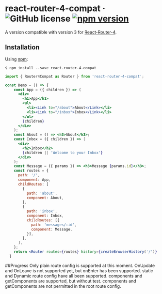 # react-router-4-compat &middot; ![GitHub license](https://img.shields.io/badge/license-MIT-blue.svg) [![npm version](https://img.shields.io/npm/v/react-router-4-compat.svg?style=flat)](https://www.npmjs.com/package/react-router-4-compat)

A version compatible with version 3 for [React-Router-4](https://reacttraining.com/react-router/).

## Installation

Using [npm](https://www.npmjs.com/):

    $ npm install --save react-router-4-compat
    
```jsx harmony
import { Router4Compat as Router } from 'react-router-4-compat';

const Demo = () => {
    const App = ({ children }) => (
      <div>
        <h1>App</h1>
        <ul>
          <li><Link to="/about">About</Link></li>
          <li><Link to="/inbox">Inbox</Link></li>
        </ul>
        {children}
      </div>
    );
    const About = () => <h3>About</h3>;
    const Inbox = ({ children }) => (
      <div>
        <h2>Inbox</h2>
        {children || 'Welcome to your Inbox'}
      </div>
    );
    const Message = ({ params }) => <h3>Message {params.id}</h3>;
    const routes = {
      path: '/',
      component: App,
      childRoutes: [
        {
          path: 'about',
          component: About,
        },
        {
          path: 'inbox',
          component: Inbox,
          childRoutes: [{
            path: 'messages/:id',
            component: Message,
          }],
        },
      ],
    };
    return <Router routes={routes} history={createBrowserHistory('/')} />;
  }

```

##Progress
Only plain route config is supported at this moment.
OnUpdate and OnLeave is not supported yet, but onEnter has been supported. 
static and Dynamic route config have all been supported. 
components and getComponents are supported, but without test.
components and getComponents are not permitted in the root route config.
